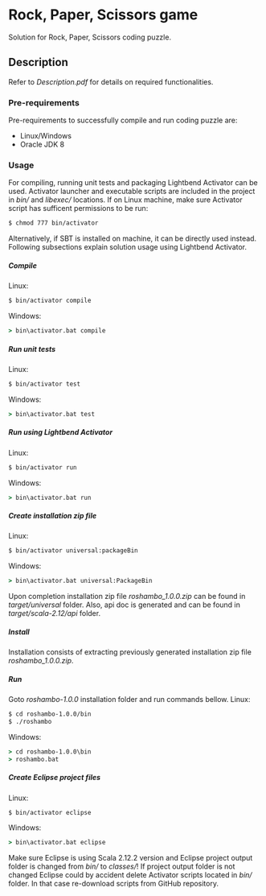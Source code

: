 # Rock, Paper, Scissors game
Solution for Rock, Paper, Scissors coding puzzle.

## Description
Refer to _Description.pdf_ for details on required functionalities.

### Pre-requirements
Pre-requirements to successfully compile and run coding puzzle are:
  - Linux/Windows
  - Oracle JDK 8

### Usage
For compiling, running unit tests and packaging Lightbend Activator can be used. Activator launcher and executable scripts are included in the project in _bin/_ and _libexec/_ locations.
If on Linux machine, make sure Activator script has sufficent permissions to be run:
```sh
$ chmod 777 bin/activator
```
Alternatively, if SBT is installed on machine, it can be directly used instead.
Following subsections explain solution usage using Lightbend Activator.
##### Compile
Linux:

```sh
$ bin/activator compile
```
Windows:
```bat
> bin\activator.bat compile
```

##### Run unit tests
Linux:
```sh
$ bin/activator test
```
Windows:
```bat
> bin\activator.bat test
```

##### Run using Lightbend Activator
Linux:
```sh
$ bin/activator run
```
Windows:
```bat
> bin\activator.bat run
```

##### Create installation zip file
Linux:
```sh
$ bin/activator universal:packageBin
```
Windows:
```bat
> bin\activator.bat universal:PackageBin
```
Upon completion installation zip file _roshambo_1.0.0.zip_ can be found in _target/universal_ folder. Also, api doc is generated and can be found in _target/scala-2.12/api_ folder.

##### Install
Installation consists of extracting previously generated installation zip file _roshambo_1.0.0.zip_.

##### Run
Goto _roshambo-1.0.0_ installation folder and run commands bellow.
Linux:
```sh
$ cd roshambo-1.0.0/bin
$ ./roshambo
```
Windows:
```bat
> cd roshambo-1.0.0\bin
> roshambo.bat
```

##### Create Eclipse project files
Linux:
```sh
$ bin/activator eclipse
```
Windows:
```bat
> bin\activator.bat eclipse
```
Make sure Eclipse is using Scala 2.12.2 version and Eclipse project output folder is changed from _bin/_ to _classes/_!
If project output folder is not changed Eclipse could by accident delete Activator scripts located in _bin/_ folder. In that case re-download scripts from GitHub repository.
